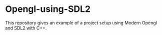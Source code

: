 # Opengl-using-SDL2
This repository gives an example of a project setup using Modern Opengl and SDL2 with C++.
